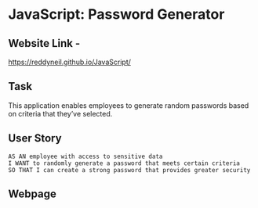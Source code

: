 # JavaScript: Password Generator

## Website Link - 
https://reddyneil.github.io/JavaScript/

## Task

This application enables employees to generate random passwords based on criteria that they’ve selected.

## User Story

```
AS AN employee with access to sensitive data
I WANT to randomly generate a password that meets certain criteria
SO THAT I can create a strong password that provides greater security
```
## Webpage


